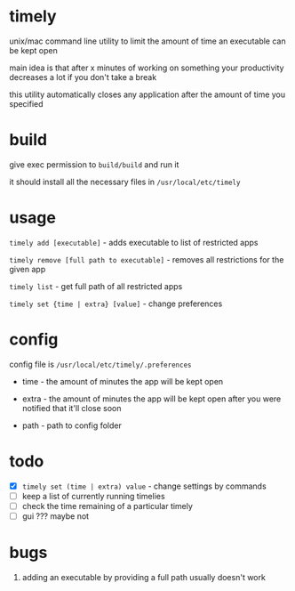# timely

unix/mac command line utility to limit the amount of time an executable can be kept open

main idea is that after x minutes of working on something your productivity decreases a lot if you don't take a break

this utility automatically closes any application after the amount of time you specified


# build
give exec permission to ```build/build``` and run it

it should install all the necessary files in ```/usr/local/etc/timely```


# usage
```timely add [executable]``` - adds executable to list of restricted apps
  
```timely remove [full path to executable]``` - removes all restrictions for the given app

```timely list``` - get full path of all restricted apps

```timely set {time | extra} [value]``` - change preferences
      
# config

config file is ```/usr/local/etc/timely/.preferences```

* time - the amount of minutes the app will be kept open

* extra - the amount of minutes the app will be kept open after you were notified that it'll close soon

* path - path to config folder


# todo

- [x] ```timely set (time | extra) value``` - change settings by commands
- [ ] keep a list of currently running timelies
- [ ] check the time remaining of a particular timely
- [ ] gui ??? maybe not

# bugs
1. adding an executable by providing a full path usually doesn't work
